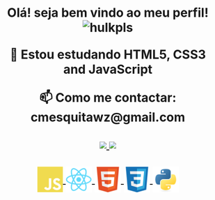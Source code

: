 <h1 align="center"> Olá! seja bem vindo ao meu perfil! <img src="https://i.imgur.com/ZEkFJCG.gif" height="30" width="30" alt="hulkpls" </h1>

<p> 🌱 Estou estudando HTML5, CSS3 and JavaScript </p>
<p> 📫 Como me contactar: cmesquitawz@gmail.com </p>

<div align="center" display="flex">
  <a href="https://github.com/cmesquitawz">
  <img height="180em" src="https://github-readme-stats.vercel.app/api?username=cmesquitawz&show_icons=true&theme=dark&include_all_commits=true&count_private=true"/>
  <img height="180em" src="https://github-readme-stats.vercel.app/api/top-langs/?username=cmesquitawz&layout=compact&langs_count=7&theme=dark"/>
</div>

<div style="display: inline_block" align="center"><br>
  <img align="center" alt="cmesquitawz-Js" height="60" width="60" src="https://raw.githubusercontent.com/devicons/devicon/master/icons/javascript/javascript-plain.svg">
  <img align="center" alt="cmesquitawz-React" height="60" width="60" src="https://raw.githubusercontent.com/devicons/devicon/master/icons/react/react-original.svg">
  <img align="center" alt="cmessquitawz-HTML" height="60" width="60" src="https://raw.githubusercontent.com/devicons/devicon/master/icons/html5/html5-original.svg">
  <img align="center" alt="cmesquitawz-CSS" height="60" width="60" src="https://raw.githubusercontent.com/devicons/devicon/master/icons/css3/css3-original.svg">
  <img align="center" alt="cmesquitawz-Python" height="60" width="60" src="https://raw.githubusercontent.com/devicons/devicon/master/icons/python/python-original.svg">
</div>
 
